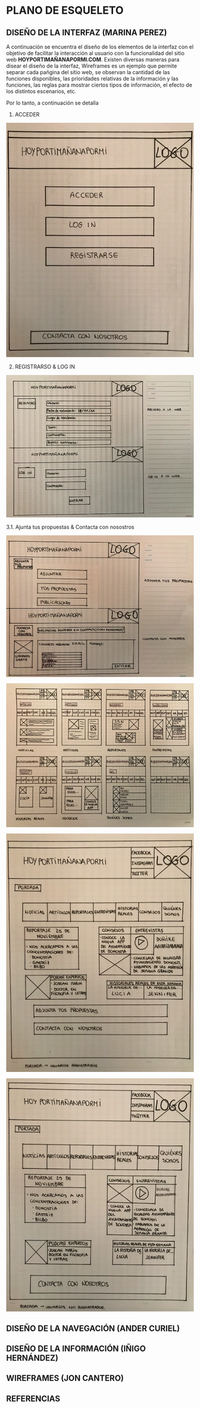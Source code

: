 # PLANO DE ESQUELETO


## DISEÑO DE LA INTERFAZ (MARINA PEREZ)
A continuación se encuentra el diseño de los elementos de la interfaz con el objetivo de facilitar la interacción al usuario con la funcionalidad del sitio web **HOYPORTIMAÑANAPORMI.COM**. Existen diversas maneras para disear el diseño de la interfaz, Wireframes es un ejemplo que permite separar cada pañgina del sitio web, se observan la cantidad de las funciones disponibles, las prioridades relativas de la información y las funciones, las reglas para mostrar ciertos tipos de información, el efecto de los distintos escenarios, etc. 

Por lo tanto, a continuación se detalla 

1. ACCEDER


![acceder](/4-esqueleto/acceso.png)




2. REGISTRARSO & LOG IN 



![registro](/4-esqueleto/registrologin.png)



3.1. Ajunta tus propuestas & Contacta con nosostros


![propuestacontacta](/4-esqueleto/contactapropuesta.png)

![SECCIONES](/4-esqueleto/secciones.png)

![REGISTRADOS](/4-esqueleto/portadaregistrados.png)

![NOREGISTRADOS](/4-esqueleto/portada.png)

## DISEÑO DE LA NAVEGACIÓN (ANDER CURIEL)

## DISEÑO DE LA INFORMACIÓN (IÑIGO HERNÁNDEZ)

## WIREFRAMES (JON CANTERO)

## REFERENCIAS